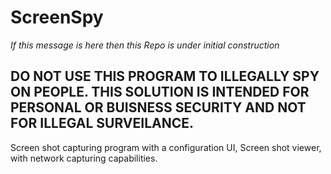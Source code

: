 # ScreenSpy
*If this message is here then this Repo is under initial construction*
## DO NOT USE THIS PROGRAM TO ILLEGALLY SPY ON PEOPLE. THIS SOLUTION IS INTENDED FOR PERSONAL OR BUISNESS SECURITY AND NOT FOR ILLEGAL SURVEILANCE. 
Screen shot capturing program with a configuration UI, Screen shot viewer, with network capturing capabilities.
